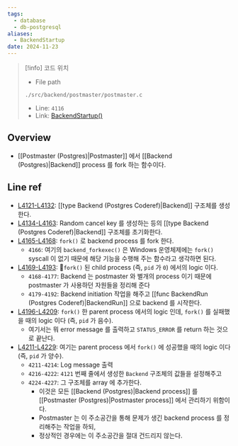 ```yaml
---
tags:
  - database
  - db-postgresql
aliases:
  - BackendStartup
date: 2024-11-23
---
```

> [!info] 코드 위치
> - File path
> ```
> ./src/backend/postmaster/postmaster.c
> ```
> - Line: `4116`
> - Link: [BackendStartup()](https://github.com/postgres/postgres/blob/REL_16_4/src/backend/postmaster/postmaster.c#L4108-L4230)

## Overview

- [[Postmaster (Postgres)|Postmaster]] 에서 [[Backend (Postgres)|Backend]] process 를 fork 하는 함수이다.

## Line ref

- [L4121-L4132](https://github.com/postgres/postgres/blob/REL_16_4/src/backend/postmaster/postmaster.c#L4121-4132): [[type Backend (Postgres Coderef)|Backend]] 구조체를 생성한다.
- [L4134-L4163](https://github.com/postgres/postgres/blob/REL_16_4/src/backend/postmaster/postmaster.c#L4134-L4163): Random cancel key 를 생성하는 등의 [[type Backend (Postgres Coderef)|Backend]] 구조체를 초기화한다.
- [L4165-L4168](https://github.com/postgres/postgres/blob/REL_16_4/src/backend/postmaster/postmaster.c#L4165-L4168): `fork()` 로 backend process 를 fork 한다.
	- `4166`: 여기의 `backend_forkexec()` 은 Windows 운영체제에는 `fork()` syscall 이 없기 때문에 해당 기능을 수행해 주는 함수라고 생각하면 된다.
- [L4169-L4193](https://github.com/postgres/postgres/blob/REL_16_4/src/backend/postmaster/postmaster.c#L4169-L4193): `fork()` 된 child process (즉, `pid` 가 `0`) 에서의 logic 이다.
	- `4168-4177`: Backend 는 postmaster 와 별개의 process 이기 때문에 postmaster 가 사용하던 자원들을 정리해 준다
	- `4179-4192`: Backend initiation 작업을 해주고 [[func BackendRun (Postgres Coderef)|BackendRun]] 으로 backend 를 시작한다.
- [L4196-L4209](https://github.com/postgres/postgres/blob/REL_16_4/src/backend/postmaster/postmaster.c#L4196-L4209): `fork()` 한 parent process 에서의 logic 인데, `fork()` 를 실패했을 때의 logic 이다 (즉, `pid` 가 음수).
	- 여기서는 뭐 error message 를 출력하고 `STATUS_ERROR` 를 return 하는 것으로 끝난다.
- [L4211-L4229](https://github.com/postgres/postgres/blob/REL_16_4/src/backend/postmaster/postmaster.c#L4211-L4229): 여기는 parent process 에서 `fork()` 에 성공했을 때의 logic 이다 (즉, `pid` 가 양수).
	- `4211-4214`: Log message 출력
	- `4216-4222`: `4121` 번째 줄에서 생성한 `Backend` 구조체의 값들을 설정해주고
	- `4224-4227`: 그 구조체를 array 에 추가한다.
		- 이것은 모든 [[Backend (Postgres)|Backend process]] 를 [[Postmaster (Postgres)|Postmaster process]] 에서 관리하기 위함이다.
		- Postmaster 는 이 주소공간을 통해 문제가 생긴 backend process 를 정리해주는 작업을 하되,
		- 정상적인 경우에는 이 주소공간을 절대 건드리지 않는다.